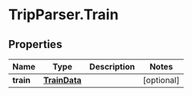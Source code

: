 # TripParser.Train

## Properties

Name | Type | Description | Notes
------------ | ------------- | ------------- | -------------
**train** | [**TrainData**](TrainData.md) |  | [optional] 



